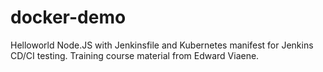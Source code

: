# docker-demo
Helloworld Node.JS with Jenkinsfile and Kubernetes manifest for Jenkins CD/CI testing.
Training course material from Edward Viaene.
